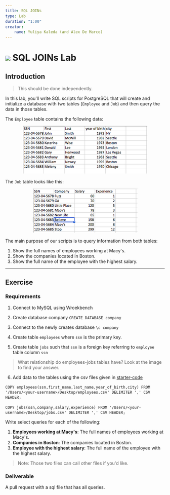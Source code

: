```yaml
---
title: SQL JOINs
type: Lab
duration: "1:00"
creator:
    name: Yuliya Kaleda (and Alex De Marco)
---
```


# ![](https://ga-dash.s3.amazonaws.com/production/assets/logo-9f88ae6c9c3871690e33280fcf557f33.png) SQL JOINs Lab

## Introduction

> This should be done independently.

In this lab, you'll write SQL scripts for PostgreSQL that will create and initialize a database with two tables (`Employee` and `Job`) and then query the data in those tables. 

The `Employee` table contains the following data:  

<p align="center">
  <img src="./screenshots/employee.png">  
</p>

The `Job` table looks like this:  

<p align="center">
  <img src="./screenshots/job.png">   
</p>

The main purpose of our scripts is to query information from both tables:  

1.  Show the full names of employees working at Macy's.
2.  Show the companies located in Boston.  
3.  Show the full name of the employee with the highest salary.  

-------

## Exercise

### Requirements

1. Connect to MySQL using Wroekbench

2. Create database company `CREATE DATABASE company`

3. Connect to the newly creates database `\c company`

4. Create table `employees` where `ssn` is the primary key.

5. Create table `jobs` such that `ssn` is a foreign key referring to `employee` table column `ssn`
> What relationship do employees-jobs tables have? Look at the image to find your answer.
6.  Add data to the tables using the csv files given in [starter-code](./starter-code)

```
COPY employees(ssn,first_name,last_name,year_of_birth,city) FROM '/Users/<your-username>/Desktop/employees.csv' DELIMITER ',' CSV HEADER;

COPY jobs(ssn,company,salary,experience) FROM '/Users/<your-username>/Desktop/jobs.csv' DELIMITER ',' CSV HEADER;
```

Write select queries for each of the following:
  1. **Employees working at Macy's**: The full names of employees working at Macy's.
  1. **Companies in Boston**: The companies located in Boston.
  1. **Employee with the highest salary**: The full name of the employee with the highest salary.

> Note: Those two files can call other files if you'd like.

### Deliverable

A pull request with a sql file that has all queries.
